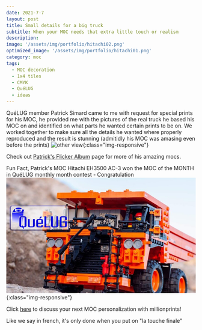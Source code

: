 ```yaml
---
date: 2021-7-7
layout: post
title: Small details for a big truck
subtitle: When your MOC needs that extra little touch or realism    
description: 
image: '/assets/img/portfolio/hitachi02.png'
optimized_image: '/assets/img/portfolio/hitachi01.png'
category: moc
tags:
  - MOC decoration
  - 1x4 tiles
  - CMYK
  - QuéLUG
  - ideas
---
```


QuéLUG member Patrick Simard came to me with request for special prints for his MOC, he provided me with the pictures of the real truck he based his MOC on and identified on what parts he wanted certain prints to be on. We worked together to make sure all the details he wanted where properly reproduced and the result is stunning (admitidly his MOC was amasing even before the prints) 
![other view](/assets/img/portfolio/hitachi03.png){:class="img-responsive"}

Check out [Patrick's Flicker Album](https://flickr.com/photos/138893640@N04/) page for more of his amazing mocs.

Fun Fact,  Patrick's MOC Hitachi EH3500 AC-3 won the MOC of the MONTH in QuéLUG monthly month contest - Congratulation 
![other view](/assets/img/portfolio/hitachi04.jpg){:class="img-responsive"}
 

Click [here](https://millionprints.com/contact/) to discuss your next MOC personalization with millionprints!

Like we say in french, it's only done when you put on "la touche finale"

